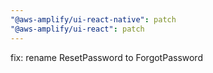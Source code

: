 ```yaml
---
"@aws-amplify/ui-react-native": patch
"@aws-amplify/ui-react": patch
---
```


fix: rename ResetPassword to ForgotPassword
